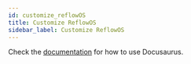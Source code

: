 ```yaml
---
id: customize_reflowOS
title: Customize ReflowOS
sidebar_label: Customize ReflowOS
---
```


Check the [documentation](https://docusaurus.io) for how to use Docusaurus.